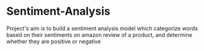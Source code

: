 # Sentiment-Analysis

Project's aim is to build a sentiment analysis model which categorize words based on their sentiments on amazon review of a product, and determine whether they are positive or negative
